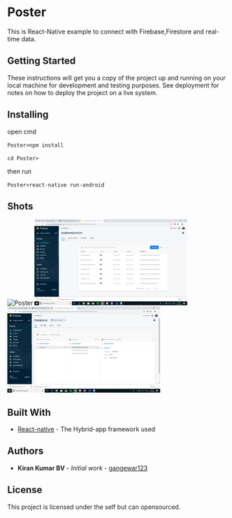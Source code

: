  
# Poster

This is React-Native example to connect with Firebase,Firestore and real-time data.

## Getting Started

These instructions will get you a copy of the project up and running on your local machine for development and testing purposes. See deployment for notes on how to deploy the project on a live system.

## Installing
open cmd
```
Poster>npm install
```
```
cd Poster>
```
then run
```
Poster>react-native run-android
```
## Shots
<img src="https://github.com/gangewar123/Poster/blob/master/Shots/poster.gif" width="350" title="Poster">
<img src="https://github.com/gangewar123/Poster/blob/master/Shots/emailAuth.png" width="350" title="Email Auth">
<img src="https://github.com/gangewar123/Poster/blob/master/Shots/fireStore.png" width="350" title="FireStore">

## Built With

* [React-native](https://facebook.github.io/react-native/) - The Hybrid-app framework used

## Authors

* **Kiran Kumar BV** - *Initial work* - [gangewar123](https://github.com/gangewar123?tab=repositories)

## License

This project is licensed under the self but can opensourced.
